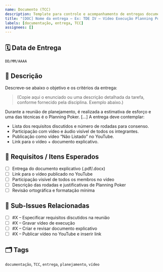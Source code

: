 ```yaml
---
name: Documento (TCC)
description: Template para controle e acompanhamento de entregas documentais do TCC.
title: "[DOC] Nome da entrega – Ex: TDE IV – Vídeo Execução Planning Poker"
labels: [documentação, entrega, TCC]
assignees: []
---
```


## 🗓 Data de Entrega
`DD/MM/AAAA`  <!-- Substitua pela data oficial -->

## 📝 Descrição
Descreve-se abaixo o objetivo e os critérios da entrega:

> (Copie aqui o enunciado ou uma descrição detalhada da tarefa, conforme fornecido pela disciplina. Exemplo abaixo.)

Durante a reunião de planejamento, é realizada a estimativa de esforço e uma das técnicas é o Planning Poker. [...] A entrega deve contemplar:

- Lista dos requisitos discutidos e número de rodadas para consenso.
- Participação com vídeo e áudio visível de todos os integrantes.
- Publicação como vídeo “Não Listado” no YouTube.
- Link para o vídeo + documento explicativo.

## 📌 Requisitos / Itens Esperados
- [ ] Entrega do documento explicativo (.pdf/.docx)
- [ ] Link para o vídeo publicado no YouTube
- [ ] Participação visível de todos os membros no vídeo
- [ ] Descrição das rodadas e justificativas de Planning Poker
- [ ] Revisão ortográfica e formatação mínima

## 🔗 Sub-Issues Relacionadas
- [ ] #X – Especificar requisitos discutidos na reunião
- [ ] #X – Gravar vídeo de execução
- [ ] #X – Criar e revisar documento explicativo
- [ ] #X – Publicar vídeo no YouTube e inserir link

## 🗂 Tags
`documentação`, `TCC`, `entrega`, `planejamento`, `vídeo`

